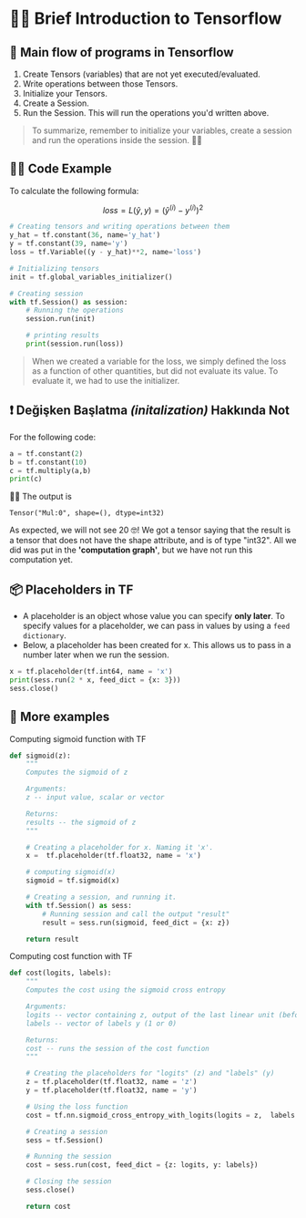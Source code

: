 # 🏃‍♀️ Brief Introduction to Tensorflow

## 🚩 Main flow of programs in Tensorflow

1. Create Tensors \(variables\) that are not yet executed/evaluated.
2. Write operations between those Tensors.
3. Initialize your Tensors.
4. Create a Session.
5. Run the Session. This will run the operations you'd written above.

> To summarize, remember to initialize your variables, create a session and run the operations inside the session. 👩‍🏫

## 👩‍💻 Code Example

To calculate the following formula:

$$loss=L(\hat{y},y)=(\hat{y}^{(i)}-y^{(i)})^2$$

```python
# Creating tensors and writing operations between them 
y_hat = tf.constant(36, name='y_hat')
y = tf.constant(39, name='y')
loss = tf.Variable((y - y_hat)**2, name='loss')

# Initializing tensors
init = tf.global_variables_initializer()

# Creating session
with tf.Session() as session: 
    # Running the operations
    session.run(init) 

    # printing results
    print(session.run(loss))
```

> When we created a variable for the loss, we simply defined the loss as a function of other quantities, but did not evaluate its value. To evaluate it, we had to use the initializer.

## ❗ Değişken Başlatma _\(initalization\)_ Hakkında Not

For the following code:

```python
a = tf.constant(2)
b = tf.constant(10)
c = tf.multiply(a,b)
print(c)
```

🤸‍♀️ The output is

```text
Tensor("Mul:0", shape=(), dtype=int32)
```

As expected, we will not see 20 🤓! We got a tensor saying that the result is a tensor that does not have the shape attribute, and is of type "int32". All we did was put in the **'computation graph'**, but we have not run this computation yet.

## 📦 Placeholders in TF

* A placeholder is an object whose value you can specify **only later**. To specify values for a placeholder, we can pass in values by using a `feed dictionary`. 
* Below, a placeholder has been created for x. This allows us to pass in a number later when we run the session.

```python
x = tf.placeholder(tf.int64, name = 'x')
print(sess.run(2 * x, feed_dict = {x: 3}))
sess.close()
```

## 🎀 More examples

Computing sigmoid function with TF

```python
def sigmoid(z):
    """
    Computes the sigmoid of z

    Arguments:
    z -- input value, scalar or vector

    Returns: 
    results -- the sigmoid of z
    """

    # Creating a placeholder for x. Naming it 'x'.
    x =  tf.placeholder(tf.float32, name = 'x')

    # computing sigmoid(x)
    sigmoid = tf.sigmoid(x)

    # Creating a session, and running it.
    with tf.Session() as sess:
        # Running session and call the output "result"
        result = sess.run(sigmoid, feed_dict = {x: z})

    return result
```

Computing cost function with TF

```python
def cost(logits, labels):
    """
    Computes the cost using the sigmoid cross entropy

    Arguments:
    logits -- vector containing z, output of the last linear unit (before the final sigmoid activation)
    labels -- vector of labels y (1 or 0) 

    Returns:
    cost -- runs the session of the cost function
    """

    # Creating the placeholders for "logits" (z) and "labels" (y)
    z = tf.placeholder(tf.float32, name = 'z')
    y = tf.placeholder(tf.float32, name = 'y')

    # Using the loss function
    cost = tf.nn.sigmoid_cross_entropy_with_logits(logits = z,  labels = y)

    # Creating a session
    sess = tf.Session()

    # Running the session 
    cost = sess.run(cost, feed_dict = {z: logits, y: labels})

    # Closing the session
    sess.close()

    return cost
```


